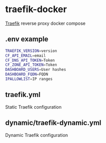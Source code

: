 # traefik-docker

[Traefik](https://github.com/traefik/traefik) reverse proxy docker compose

## .env example

```bash
TRAEFIK_VERSION=version
CF_API_EMAIL=email
CF_DNS_API_TOKEN=Token
CF_ZONE_API_TOKEN=Token
DASHBOARD_USERS=User hashes
DASHBOARD_FQDN=FQDN
IPALLOWLIST=IP ranges
```

## traefik.yml

Static Traefik configuration

## dynamic/traefik-dynamic.yml

Dynamic Traefik configuration
